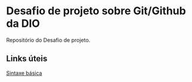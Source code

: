 # Desafio de projeto sobre Git/Github da DIO 

Repositório do Desafio de projeto.

## Links úteis

[Sintaxe básica](https://www.markdownguide.org/)
